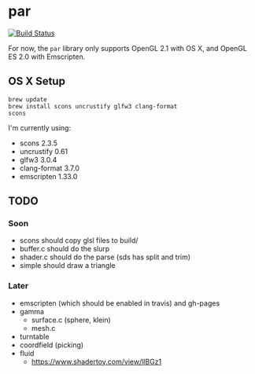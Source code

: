 # par

[![Build Status](https://travis-ci.org/prideout/par.svg?branch=master)](https://travis-ci.org/prideout/par)

For now, the `par` library only supports OpenGL 2.1 with OS X, and OpenGL ES 2.0 with Emscripten.

## OS X Setup

```
brew update
brew install scons uncrustify glfw3 clang-format
scons
```

I'm currently using:
- scons 2.3.5
- uncrustify 0.61
- glfw3 3.0.4
- clang-format 3.7.0
- emscripten 1.33.0

## TODO

### Soon

- scons should copy glsl files to build/
- buffer.c should do the slurp
- shader.c should do the parse (sds has split and trim)
- simple should draw a triangle

### Later

- emscripten (which should be enabled in travis) and gh-pages
- gamma
    - surface.c (sphere, klein)
    - mesh.c
- turntable
- coordfield (picking)
- fluid
    - https://www.shadertoy.com/view/llBGz1
